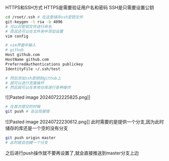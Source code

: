 HTTPS和SSH方式
HTTPS是需要验证用户名和密码
SSH是只需要设置公钥

```bash
cd /root/.ssh # 在这里储存ssh密钥文件
git-keygen -t rsa -b 4096
# 可以对密钥文件进行命名
# 而且还可以在文件夹中添加设置
vim config

# vim界面中输入
# github
Host github.com
HostName github.com
PreferredAuthentications publickey
IdentityFile ~/.ssh/test

# 然后添加ssh密钥到github上
# 就可以进行克隆操作
# 然后就可以在本地仓库进行各种操作
```
![[Pasted image 20240722225825.png]]

```bash
# 在首次提交的时候
git push # 会出现报错
```
![[Pasted image 20240722230612.png]]
此时需要的是提供一个分支,因为此时储存的库还是一个空的没有分支
```bash
git push origin master
# 此时就会创建一个分支
```
之后进行push操作就不要再设置了,就会直接推送到master分支上边
